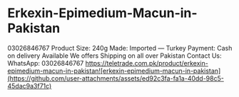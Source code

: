 # Erkexin-Epimedium-Macun-in-Pakistan
03026846767 Product Size: 240g Made: Imported — Turkey Payment: Cash on delivery Available We offers Shipping on all over Pakistan Contact Us: WhatsApp: 03026846767
https://teletrade.com.pk/product/erkexin-epimedium-macun-in-pakistan![erkexin-epimedium-macun-in-pakistan](https://github.com/user-attachments/assets/ed92c3fa-fa1a-40dd-98c5-45dac9a3f71c)

